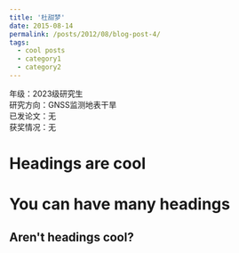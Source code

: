 ```yaml
---
title: '杜甜梦'
date: 2015-08-14
permalink: /posts/2012/08/blog-post-4/
tags:
  - cool posts
  - category1
  - category2
---
```


年级：2023级研究生                
研究方向：GNSS监测地表干旱                
已发论文：无                
获奖情况：无                

Headings are cool
======

You can have many headings
======

Aren't headings cool?
------